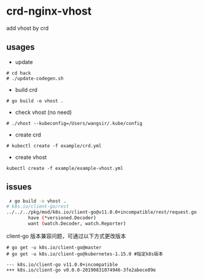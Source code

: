 # crd-nginx-vhost

add vhost by crd

## usages 

* update

```
# cd hack
# ./update-codegen.sh
```

* build crd

```
# go build -o vhost .
```

* check vhost (no need)

```
# ./vhost --kubeconfig=/Users/wangsir/.kube/config
```

* create crd

```
# kubectl create -f example/crd.yml
```

* create vhost

```
kubectl create -f example/example-vhost.yml 
```

## issues

```bash
 ✗ go build -o vhost .
# k8s.io/client-go/rest
../../../pkg/mod/k8s.io/client-go@v11.0.0+incompatible/rest/request.go:598:31: not enough arguments in call to watch.NewStreamWatcher
        have (*versioned.Decoder)
        want (watch.Decoder, watch.Reporter)
```

client-go 版本兼容问题，可通过以下方式更改版本


```
# go get -u k8s.io/client-go@master
# go get -u k8s.io/client-go@kubernetes-1.15.0 #指定k8s版本

--- k8s.io/client-go v11.0.0+incompatible
+++ k8s.io/client-go v0.0.0-20190831074946-3fe2abece89e
```

